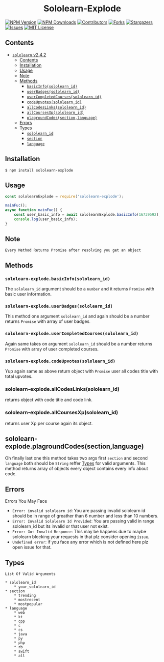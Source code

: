 <h1 align="center">Sololearn-Explode </h1>


[![NPM Version](https://img.shields.io/npm/v/sololearn-explode.svg?style=flat-square)](https://www.npmjs.com/package/sololearn-explode)
[![NPM Downloads](https://img.shields.io/npm/dm/sololearn-explode.svg?style=flat-square)](https://www.npmjs.com/package/sololearn-explode)
[![Contributors][contributors-shield]][contributors-url]
[![Forks][forks-shield]][forks-url]
[![Stargazers][stars-shield]][stars-url]
[![Issues][issues-shield]][issues-url]
[![MIT License][license-shield]][license-url]

## Contents
* [`sololearn` v2.4.2](#sololearn-v242)
    * [Contents](#contents)
    * [Installation](#installation)
    * [Usage](#usage)
    * [Note](#note)
    * [Methods](#methods)
        * [`basicInfo(sololearn_id)`](#basicInfo)
        * [`userBadges(sololearn_id)`](#userBadges)
        * [`userCompletedCourses(sololearn_id)`](#userCompletedCourses)
        * [`codeUpvotes(sololearn_id)`](#codeUpvotes)
        * [`allCodesLinks(sololearn_id)`](#allCodesLinks)
        * [`allCoursesXp(sololearn_id)`](#allCoursesXp)
        * [`plagroundCodes(section,language)`](#plagroundCodes)
    * [Errors](#errors)
    * [Types](#types)
        * [`sololearn_id`](#sololearn_id)
        * [`section`](#section)
        * [`language`](#language)

## Installation
```
$ npm install sololearn-explode
```

## Usage
```js
const sololearnExplode = require('sololearn-explode');

mainFuc();
async function mainFuc() {
    const user_basic_info = await sololearnExplode.basicInfo(16739592); // Returns object
    console.log(user_basic_info);
}
```
## Note
`Every Method Returns Promise after resolving you get an object`

## Methods
### `sololearn-explode.basicInfo(sololearn_id)`
The `sololearn_id` argument should be a `number` and it returns `Promise` with basic user information.
### `sololearn-explode.userBadges(sololearn_id)`
This method one argument `sololearn_id` and again should be a number returns `Promise` with  array of user badges.

### `sololearn-explode.userCompletedCourses(sololearn_id)`
Again same takes on argument `sololearn_id`  should be a number returns `Promise` with  array of user completed courses.
### `sololearn-explode.codeUpvotes(sololearn_id)`
Yup again same as above return object with `Promise` user all codes title with total upvotes.

### sololearn-explode.allCodesLinks(sololearn_id)
returns object with code title and code link.

### sololearn-explode.allCoursesXp(sololearn_id)
returns user Xp per course again its object.

## sololearn-explode.plagroundCodes(section,language)
Oh finally last one this method takes two args first `section` and second `language` both should be `String` reffer [Types](#types) for valid arguments.
This method returns array of objects every object contains every info about code.

## Errors
Errors You May Face
* `Error: invalid sololearn id`: You are passing invalid sololearn id should be in range of greather than 6 number and less than 10 numbers.  
* `Error: Invalid Sololearn Id Provided`: You are passing valid in range sololearn_id but its invalid or that user not exist.
* `Error: Got Invalid Responce`: This may be happens due to maybe sololearn blocking your requests in that plz consider opening `issue`.
* `Undefined error`: if you face any error which is not defined here plz open issue for that.


## Types
`List Of Valid Arguments `

    * sololearn_id
        * your_sololearn_id
    * section
        * trending
        * mostrecent
        * mostpopular
    * language 
        * web
        * kt
        * cpp
        * c
        * cs
        * java
        * py
        * php
        * rb
        * swift
        * all

<!-- Markdown link & img dfn's -->
[contributors-shield]: https://img.shields.io/github/contributors/PrasadBroo/sololearn-explode.svg?style=flat-square
[contributors-url]: https://github.com/PrasadBroo/sololearn-explode/graphs/contributors
[forks-shield]: https://img.shields.io/github/forks/PrasadBroo/sololearn-explode.svg?style=flat-square
[forks-url]: https://github.com/PrasadBroo/sololearn-explode/network/members
[stars-shield]: https://img.shields.io/github/stars/PrasadBroo/sololearn-explode.svg?style=flat-square
[stars-url]: https://github.com/PrasadBroo/sololearn-explode/stargazers
[issues-shield]: https://img.shields.io/github/issues/PrasadBroo/sololearn-explode.svg?style=flat-square
[issues-url]: https://github.com/PrasadBroo/sololearn-explode/issues
[license-shield]: https://img.shields.io/github/license/PrasadBroo/sololearn-explode.svg?style=flat-square
[license-url]: https://github.com/PrasadBroo/sololearn-explode/blob/master/LICENSE.txt

